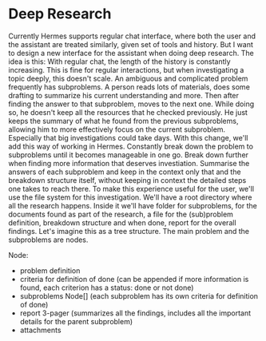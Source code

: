 # Deep Research

Currently Hermes supports regular chat interface, where both the user and the assistant are treated similarly, given set of tools and history.
But I want to design a new interface for the assistant when doing deep research.
The idea is this: With regular chat, the length of the history is constantly increasing. This is fine for regular interactions, but when investigating a topic deeply, this doesn't scale. An ambiguous and complicated problem frequently has subproblems. A person reads lots of materials, does some drafting to summarize his current understanding and more. Then after finding the answer to that subproblem, moves to the next one. While doing so, he doesn't keep all the resources that he checked previously. He just keeps the summary of what he found from the previous subproblems, allowing him to more effectively focus on the current subproblem. Especially that big investigations could take days. With this change, we'll add this way of working in Hermes. Constantly break down the problem to subproblems until it becomes manageable in one go. Break down further when finding more information that deserves investiation. Summarise the answers of each subproblem and keep in the context only that and the breakdown structure itself, without keeping in context the detailed steps one takes to reach there.
To make this experience useful for the user, we'll use the file system for this investigation.
We'll have a root directory where all the research happens.
Inside it we'll have folder for subproblems, for the documents found as part of the research, a file for the (sub)problem definition, breakdown structure and when done, report for the overall findings.
Let's imagine this as a tree structure. The main problem and the subproblems are nodes.

Node:
- problem definition
- criteria for definition of done (can be appended if more information is found, each criterion has a status: done or not done)
- subproblems Node[] (each subproblem has its own criteria for definition of done)
- report 3-pager (summarizes all the findings, includes all the important details for the parent subproblem)
- attachments
